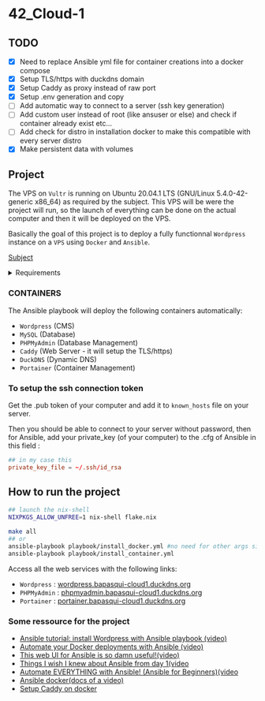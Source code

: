 # 42_Cloud-1

## TODO

- [x] Need to replace Ansible yml file for container creations into a docker compose
- [x] Setup TLS/https with duckdns domain
- [x] Setup Caddy as proxy instead of raw port
- [x] Setup .env generation and copy
- [ ] Add automatic way to connect to a server (ssh key generation)
- [ ] Add custom user instead of root (like ansuser or else) and check if container already exist etc...
- [ ] Add check for distro in installation docker to make this compatible with every server distro
- [x] Make persistent data with volumes

## Project

The VPS on `Vultr` is running on Ubuntu 20.04.1 LTS (GNU/Linux 5.4.0-42-generic x86_64) as required by the subject.
This VPS will be were the project will run, so the launch of everything can be done on the actual computer and
then it will be deployed on the VPS. 

Basically the goal of this project is to deploy a fully functionnal `Wordpress` instance on a `VPS` using `Docker` and `Ansible`.

[Subject](https://cdn.intra.42.fr/pdf/pdf/147805/en.subject.pdf)


<details>
<summary>Requirements</summary>

### REQUIREMENTS

- Install Docker and docker-compose
```bash
sudo apt install apt-transport-https ca-certificates curl software-properties-common
curl -fsSL https://download.docker.com/linux/ubuntu/gpg | sudo apt-key add -
sudo add-apt-repository "deb [arch=amd64] https://download.docker.com/linux/ubuntu focal stable"
sudo apt install docker-ce docker-compose
```

- Install Ansible (Configuration Management tool) 
```bash
sudo apt-add-repository ppa:ansible/ansible
sudo apt update && sudo apt install ansible
```

`Ansible` use declarative push-based YAML code to automate the configuration of the server,
called `Playbooks`.

```yaml
## basic example of an Ansible playbook that installs and starts the Nginx web server on a group of remote servers
---
- name: Install and start Nginx
  hosts: web_servers
  become: yes  # Run tasks with sudo

  tasks:
    - name: Install Nginx
      apt:
        name: nginx
        state: present
      when: ansible_os_family == "Debian"

    - name: Install Nginx on RedHat-based systems
      yum:
        name: nginx
        state: present
      when: ansible_os_family == "RedHat"

    - name: Start and enable Nginx
      service:
        name: nginx
        state: started
        enabled: yes
```

```bash
# Run the playbook to install and start Nginx on the web_servers group
ansible-playbook deploy.yml

# Run the playbook on a remote server
ansible-playbook ./src/playbook/deploy.yml -i ./src/inventory/hosts --user root --ask-pass --ask-become-pass

# To connect to the remote servers and run commands
ansible -i src/inventory/hosts ubuntu -m ping --user root --ask-pass
```
> For .env, i'm using ansible-vault to encrypt the file and then decrypt it when needed.

```bash
# Encrypt the .env file
ansible-vault encrypt .env
# To edit it
ansible-vault edit .env
# To decrypt it
ansible-vault decrypt .env
```

</details>

### CONTAINERS

The Ansible playbook will deploy the following containers automatically:

- `Wordpress` (CMS) 
- `MySQL` (Database) 
- `PHPMyAdmin` (Database Management) 
- `Caddy` (Web Server - it will setup the TLS/https)
- `DuckDNS` (Dynamic DNS)
- `Portainer` (Container Management)

### To setup the ssh connection token

Get the .pub token of your computer and add it to `known_hosts` file on your server. 

Then you should be able to connect to your server without password,
then for Ansible, add your private_key (of your computer) to the .cfg
of Ansible in this field : 

```conf
## in my case this
private_key_file = ~/.ssh/id_rsa
```

## How to run the project 

```bash
## launch the nix-shell
NIXPKGS_ALLOW_UNFREE=1 nix-shell flake.nix
```

```bash
make all
## or
ansible-playbook playbook/install_docker.yml #no need for other args since  everything is setup in ansible.cfg
ansible-playbook playbook/install_container.yml
```

Access all the web services with the following links:

- `Wordpress` : [wordpress.bapasqui-cloud1.duckdns.org](https://wordpress.bapasqui-cloud1.duckdns.org)
- `PHPMyAdmin` : [phpmyadmin.bapasqui-cloud1.duckdns.org](https://phpmyadmin.bapasqui-cloud1.duckdns.org)
- `Portainer` : [portainer.bapasqui-cloud1.duckdns.org](https://portainer.bapasqui-cloud1.duckdns.org)


### Some ressource for the project

- [Ansible tutorial: install Wordpress with Ansible playbook (video)](https://www.youtube.com/watch?v=Gxbj28ZoUbI)
- [Automate your Docker deployments with Ansible (video)](https://www.youtube.com/watch?v=CQk9AOPh5pw)
- [This web UI for Ansible is so damn useful!(video)](https://www.youtube.com/watch?v=Gxbj28ZoUbI)
- [Things I wish I knew about Ansible from day 1(video](https://www.youtube.com/watch?v=Gxbj28ZoUbI)
- [Automate EVERYTHING with Ansible! (Ansible for Beginners)(video](https://www.youtube.com/watch?v=Gxbj28ZoUbI)
- [Ansible docker(docs of a video)](https://github.com/christianlempa/videos/tree/main/ansible-and-docker)
- [Setup Caddy on docker](https://thriveread.com/caddy-reverse-proxy-server-docker-compose)